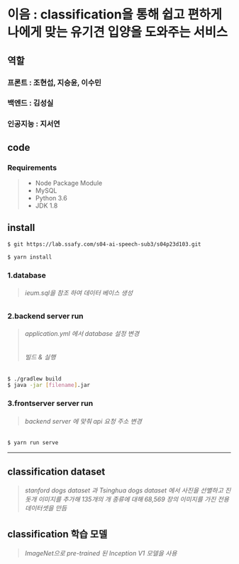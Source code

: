 # 이음 : classification을 통해 쉽고 편하게 나에게 맞는 유기견 입양을 도와주는 서비스 
## 역할 
### 프론트 : 조현섭, 지승윤, 이수민
### 백엔드 : 김성실
### 인공지능 : 지서연

## code 
### Requirements
> * Node Package Module
> * MySQL
> * Python 3.6
> * JDK 1.8

## install

```bash
$ git https://lab.ssafy.com/s04-ai-speech-sub3/s04p23d103.git
```

```bash
$ yarn install
```

### 1.database

> ###### ieum.sql을 참조 하여 데이터 베이스 생성 
 
### 2.backend server run
> ###### application.yml 에서 database 설정 변경
> ###### 빌드 & 실행
```bash
$ ./gradlew build
$ java -jar [filename].jar
```
### 3.frontserver server run
> ###### backend server 에 맞춰 api 요청 주소 변경

```bash
$ yarn run serve
```

***          
## classification dataset

> ###### stanford dogs dataset 과 Tsinghua dogs dataset 에서 사진을 선별하고 진돗개 이미지를 추가해 135개의 개 종류에 대해 68,569 장의 이미지를 가진 전용 데이터셋을 만듬 

## classification 학습 모델 

> ###### ImageNet으로 pre-trained 된 Inception V1 모델을 사용